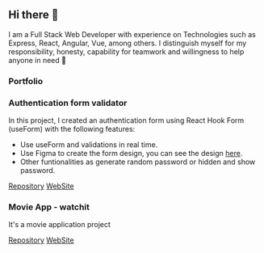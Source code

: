 ## Hi there 👋

I am a Full Stack Web Developer with experience on Technologies such as Express, React, Angular, Vue, among others.
I distinguish myself for my responsibility, honesty, capability for teamwork and willingness to help anyone in need 🌱

### Portfolio

### Authentication form validator
In this project, I created an authentication form using React Hook Form (useForm) with the following features:

- Use useForm and validations in real time.
- Use Figma to create the form design, you can see the design [here](https://www.figma.com/file/mGaqk4okkOibQ2DkULShYK/Auth-Form).
- Other funtionalities as generate random password or hidden and show password.

[Repository](https://github.com/marcelozair/React-Typescript-Auth-Form)
[WebSite](https://react-typescript-auth-form.vercel.app/)

### Movie App - watchit
It's a movie application project

[Repository](https://github.com/marcelozair/watchit)
[WebSite](https://watchit-coral.vercel.app)
